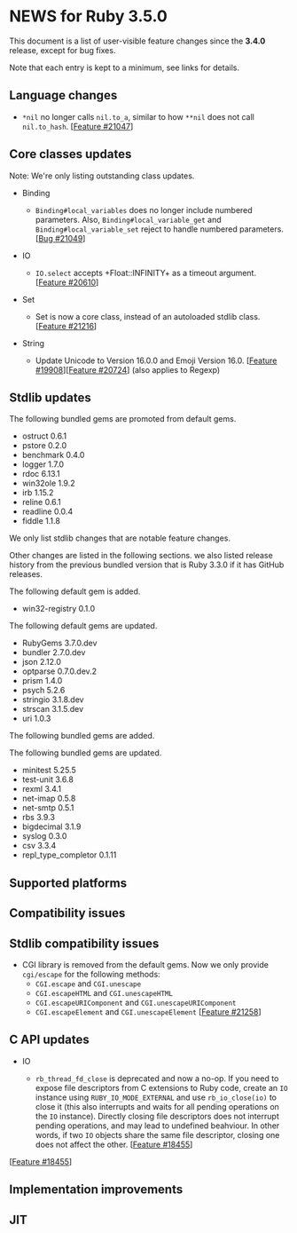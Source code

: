 # NEWS for Ruby 3.5.0

This document is a list of user-visible feature changes
since the **3.4.0** release, except for bug fixes.

Note that each entry is kept to a minimum, see links for details.

## Language changes

* `*nil` no longer calls `nil.to_a`, similar to how `**nil` does
  not call `nil.to_hash`.  [[Feature #21047]]

## Core classes updates

Note: We're only listing outstanding class updates.

* Binding

    * `Binding#local_variables` does no longer include numbered parameters.
      Also, `Binding#local_variable_get` and `Binding#local_variable_set` reject to handle numbered parameters.
      [[Bug #21049]]

* IO

    * `IO.select` accepts +Float::INFINITY+ as a timeout argument.
      [[Feature #20610]]

* Set

    * Set is now a core class, instead of an autoloaded stdlib class.
      [[Feature #21216]]

* String

    * Update Unicode to Version 16.0.0 and Emoji Version 16.0. [[Feature #19908]][[Feature #20724]]
        (also applies to Regexp)

## Stdlib updates

The following bundled gems are promoted from default gems.

* ostruct 0.6.1
* pstore 0.2.0
* benchmark 0.4.0
* logger 1.7.0
* rdoc 6.13.1
* win32ole 1.9.2
* irb 1.15.2
* reline 0.6.1
* readline 0.0.4
* fiddle 1.1.8

We only list stdlib changes that are notable feature changes.

Other changes are listed in the following sections. we also listed release history from the previous bundled version that is Ruby 3.3.0 if it has GitHub releases.

The following default gem is added.

* win32-registry 0.1.0

The following default gems are updated.

* RubyGems 3.7.0.dev
* bundler 2.7.0.dev
* json 2.12.0
* optparse 0.7.0.dev.2
* prism 1.4.0
* psych 5.2.6
* stringio 3.1.8.dev
* strscan 3.1.5.dev
* uri 1.0.3

The following bundled gems are added.


The following bundled gems are updated.

* minitest 5.25.5
* test-unit 3.6.8
* rexml 3.4.1
* net-imap 0.5.8
* net-smtp 0.5.1
* rbs 3.9.3
* bigdecimal 3.1.9
* syslog 0.3.0
* csv 3.3.4
* repl_type_completor 0.1.11

## Supported platforms

## Compatibility issues

## Stdlib compatibility issues

* CGI library is removed from the default gems. Now we only provide `cgi/escape` for
  the following methods:
  * `CGI.escape` and `CGI.unescape`
  * `CGI.escapeHTML` and `CGI.unescapeHTML`
  * `CGI.escapeURIComponent` and `CGI.unescapeURIComponent`
  * `CGI.escapeElement` and `CGI.unescapeElement`
  [[Feature #21258]]

## C API updates

* IO

    * `rb_thread_fd_close` is deprecated and now a no-op. If you need to expose
      file descriptors from C extensions to Ruby code, create an `IO` instance
      using `RUBY_IO_MODE_EXTERNAL` and use `rb_io_close(io)` to close it (this
      also interrupts and waits for all pending operations on the `IO`
      instance). Directly closing file descriptors does not interrupt pending
      operations, and may lead to undefined beahviour. In other words, if two
      `IO` objects share the same file descriptor, closing one does not affect
      the other. [[Feature #18455]]

 [[Feature #18455]]

## Implementation improvements

## JIT

[Feature #18455]: https://bugs.ruby-lang.org/issues/18455
[Feature #19908]: https://bugs.ruby-lang.org/issues/19908
[Feature #20610]: https://bugs.ruby-lang.org/issues/20610
[Feature #20724]: https://bugs.ruby-lang.org/issues/20724
[Feature #21047]: https://bugs.ruby-lang.org/issues/21047
[Bug #21049]:     https://bugs.ruby-lang.org/issues/21049
[Feature #21216]: https://bugs.ruby-lang.org/issues/21216
[Feature #21258]: https://bugs.ruby-lang.org/issues/21258
